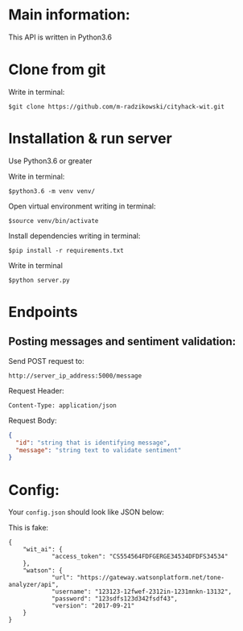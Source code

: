 # Main information:

This API is written in Python3.6

# Clone from git

Write in terminal:
```
$git clone https://github.com/m-radzikowski/cityhack-wit.git
```

# Installation & run server

Use Python3.6 or greater

Write in terminal:
```
$python3.6 -m venv venv/
```

Open virtual environment writing in terminal:
```
$source venv/bin/activate
```

Install dependencies writing in terminal:
```
$pip install -r requirements.txt
```

Write in terminal
```
$python server.py
```

# Endpoints

## Posting messages and sentiment validation:

Send POST request to:
```
http://server_ip_address:5000/message
```
Request Header:
```
Content-Type: application/json
```
Request Body:
```json
{
  "id": "string that is identifying message",
  "message": "string text to validate sentiment"
}
```

# Config:

Your ```config.json``` should look like JSON below:

This is fake:
```
{
  	"wit_ai": {
      		"access_token": "CS554564FDFGERGE34534DFDFS34534"
    },
    "watson": {
            "url": "https://gateway.watsonplatform.net/tone-analyzer/api",
            "username": "123123-12fwef-2312in-1231mnkn-13132",
            "password": "123sdfs123d342fsdf43",
			"version": "2017-09-21"
	}
}
```


